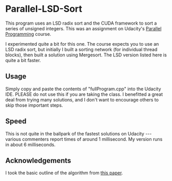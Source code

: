 Parallel-LSD-Sort
=================

This program uses an LSD radix sort and the CUDA framework to sort a series of unsigned integers.  This was an assignment on Udacity's [Parallel Programming](https://www.udacity.com/course/cs344) course.

I experimented quite a bit for this one.  The course expects you to use an LSD radix sort, but initially I built a sorting network (for individual thread blocks), then built a solution using Mergesort.  The LSD version listed here is quite a bit faster.

Usage
-----

Simply copy and paste the contents of "fullProgram.cpp" into the Udacity IDE.  PLEASE do not use this if you are taking the class.  I benefitted a great deal from trying many solutions, and I don't want to encourage others to skip those important steps.

Speed
-----

This is not quite in the ballpark of the fastest solutions on Udacity --- various commenters report times of around 1 millisecond.  My version runs in about 6 milliseconds.

Acknowledgements
----------------

I took the basic outline of the algorithm from [this paper](http://mgarland.org/files/papers/nvr-2008-001.pdf).  
